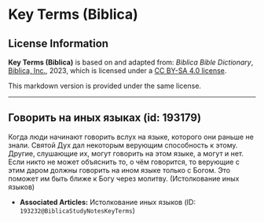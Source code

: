 # Key Terms (Biblica)

## License Information

**Key Terms (Biblica)** is based on and adapted from: _Biblica Bible Dictionary_, [Biblica, Inc.](https://www.biblica.com/), 2023, which is licensed under a [CC BY-SA 4.0 license](https://creativecommons.org/licenses/by-sa/4.0/legalcode.en).

This markdown version is provided under the same license.



--------------------------------

## Говорить на иных языках (id: 193179)

Когда люди начинают говорить вслух на языке, которого они раньше не знали. Святой Дух дал некоторым верующим способность к этому. Другие, слушающие их, могут говорить на этом языке, а могут и нет. Если никто не может объяснить то, о чём говорится, то верующие с этим даром должны говорить на ином языке только с Богом. Это поможет им быть ближе к Богу через молитву. (Истолкование иных языков)

* **Associated Articles:** Истолкование иных языков (ID: `193232@BiblicaStudyNotesKeyTerms`)

